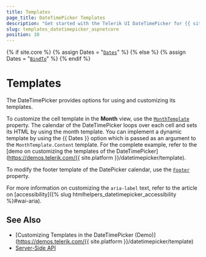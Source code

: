 ```yaml
---
title: Templates
page_title: DateTimePicker Templates
description: "Get started with the Telerik UI DateTimePicker for {{ site.framework }} and learn how to customize its templates."
slug: templates_datetimepicker_aspnetcore
position: 10
---
```

{% if site.core %}
    {% assign Dates = "[`Dates`](/api/kendo.mvc.ui.fluent/datetimepickerbuilder#datessystemdatetime)" %}
{% else %}
    {% assign Dates = "[`BindTo`](/api/kendo.mvc.ui.fluent/datepickerbuilder#bindtosystemcollectionsgenericlistsystemdatetime)" %}
{% endif %}

# Templates

The DateTimePicker provides options for using and customizing its templates.  

To customize the cell template in the **Month** view, use the [`MonthTemplate`](/api/kendo.mvc.ui.fluent/datetimepickerbuilder#monthtemplatesystemstring) property. The calendar of the DateTimePicker loops over each cell and sets its HTML by using the month template. You can implement a dynamic template by using the {{ Dates }} option which is passed as an argument to the `MonthTemplate.Content` template. For the complete example, refer to the [demo on customizing the templates of the DateTimePicker](https://demos.telerik.com/{{ site.platform }}/datetimepicker/template).

To modify the footer template of the DatePicker calendar, use the [`Footer`](/api/kendo.mvc.ui.fluent/datetimepickerbuilder#footersystemstring) property.

For more information on customizing the `aria-label` text, refer to the article on [accessibility]({% slug htmlhelpers_datetimepicker_accessibility %}#wai-aria).

## See Also

* [Customizing Templates in the DateTimePicker (Demo)](https://demos.telerik.com/{{ site.platform }}/datetimepicker/template)
* [Server-Side API](/api/datetimepicker)

